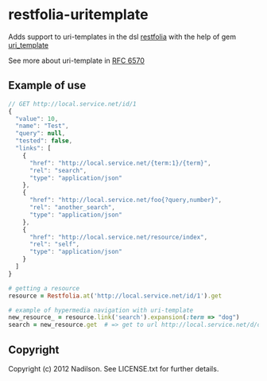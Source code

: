 restfolia-uritemplate
======================

Adds support to uri-templates in the dsl [restfolia](https://github.com/rogerleite/restfolia) with
the help of gem [uri_template](https://github.com/hannesg/uri_template)

See more about uri-template in [RFC 6570](http://tools.ietf.org/html/rfc6570)

Example of use
--------------
```js
// GET http://local.service.net/id/1
{
  "value": 10,
  "name": "Test",
  "query": null,
  "tested": false,
  "links": [
    {
      "href": "http://local.service.net/{term:1}/{term}",
      "rel": "search",
      "type": "application/json"
    },
    {
      "href": "http://local.service.net/foo{?query,number}",
      "rel": "another_search",
      "type": "application/json"
    },
    {
      "href": "http://local.service.net/resource/index",
      "rel": "self",
      "type": "application/json"
    }
  ]
}
```

```ruby
# getting a resource
resource = Restfolia.at('http://local.service.net/id/1').get

# example of hypermedia navigation with uri-template
new_resource_ = resource.link('search').expansion(:term => "dog")
search = new_resource.get  # => get to url http://local.service.net/d/dog
```

Copyright
---------
Copyright (c) 2012 Nadilson. See LICENSE.txt for
further details.
